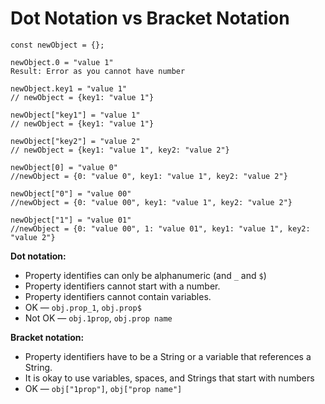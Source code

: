 # Dot Notation vs Bracket Notation

```
const newObject = {};

newObject.0 = "value 1" 
Result: Error as you cannot have number

newObject.key1 = "value 1" 
// newObject = {key1: "value 1"}

newObject["key1"] = "value 1" 
// newObject = {key1: "value 1"}

newObject["key2"] = "value 2"
// newObject = {key1: "value 1", key2: "value 2"}

newObject[0] = "value 0" 
//newObject = {0: "value 0", key1: "value 1", key2: "value 2"}

newObject["0"] = "value 00" 
//newObject = {0: "value 00", key1: "value 1", key2: "value 2"}

newObject["1"] = "value 01" 
//newObject = {0: "value 00", 1: "value 01", key1: "value 1", key2: "value 2"}
```

**Dot notation:**

* Property identifies can only be alphanumeric \(and `_` and `$`\)
* Property identifiers cannot start with a number.
* Property identifiers cannot contain variables.
* OK — `obj.prop_1`, `obj.prop$`
* Not OK — `obj.1prop`, `obj.prop name`

**Bracket notation:**

* Property identifiers have to be a String or a variable that references a String.
* It is okay to use variables, spaces, and Strings that start with numbers
* OK — `obj["1prop"]`, `obj["prop name"]`

